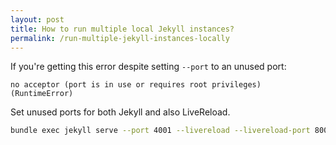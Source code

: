 ```yaml
---
layout: post
title: How to run multiple local Jekyll instances?
permalink: /run-multiple-jekyll-instances-locally
---
```

If you're getting this error despite setting `--port` to an unused port:
```
no acceptor (port is in use or requires root privileges) (RuntimeError)
```

Set unused ports for both Jekyll and also LiveReload.
```sh
bundle exec jekyll serve --port 4001 --livereload --livereload-port 8001
```

